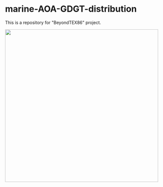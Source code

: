 # marine-AOA-GDGT-distribution
This is a repository for "BeyondTEX86" project.

<img src="https://drive.google.com/open?id=1-CY83cJMyFjjXTnronVtwdUgdCOukcSL&authuser=rrattan%40tamu.edu&usp=drive_fs" width="500">
